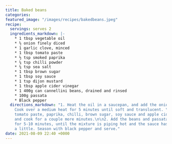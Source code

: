 ```yaml
---
title: Baked beans
categories: 
featured_image: "/images/recipes/bakedbeans.jpeg"
recipe:
  servings: serves 2
  ingredients_markdown: |-
    * 1 tbsp vegetable oil
    * ½ onion finely diced
    * 1 garlic clove, minced
    * 1 tbsp tomato paste
    * ½ tsp smoked paprika
    * ¼ tsp chilli powder
    * ¼ tsp sea salt
    * 1 tbsp brown sugar
    * 1 tbsp soy sauce
    * 1 tsp dijon mustard
    * 1 tbsp apple cider vinegar
    * 1 400g can cannellini beans, drained and rinsed
    * 100g passata
    * Black pepper
  directions_markdown: "1. Heat the oil in a saucepan, and add the onion and garlic.
    Cook over a medium heat for 5 minutes until soft and translucent. \n\n2.Add the
    tomato paste, paprika, chilli, brown sugar, soy sauce and apple cider vinegar,
    and cook for a couple more minutes.\n\n2. Add the beans and passata, and simmer
    for 5-10 minutes, until the mixture is piping hot and the sauce has thickened
    a little. Season with black pepper and serve."
date: 2021-08-09 22:40 +0000
---
```

